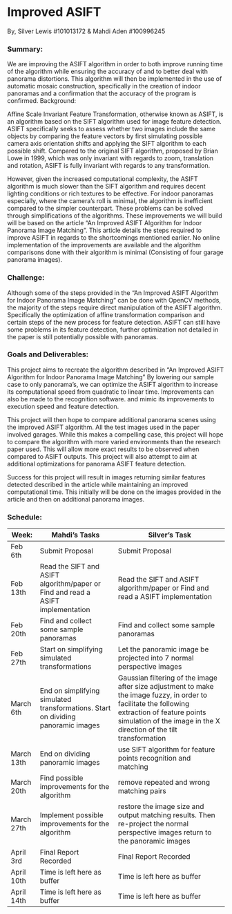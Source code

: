 # Improved ASIFT
By, Silver Lewis #101013172 & Mahdi Aden #100996245

### Summary: 

We are improving the ASIFT algorithm in order to both improve running time of the algorithm while ensuring the accuracy of and to better deal with panorama distortions. This algorithm will then be implemented in the use of automatic mosaic construction, specifically in the creation of indoor panoramas and a confirmation that the accuracy of the program is confirmed.
Background:

Affine Scale Invariant Feature Transformation, otherwise known as ASIFT, is an algorithm based on the SIFT algorithm used for image feature detection. ASIFT specifically seeks to assess whether two images include the same objects by comparing the feature vectors by first simulating possible camera axis orientation shifts and applying the SIFT algorithm to each possible shift. Compared to the original SIFT algorithm, proposed by Brian Lowe in 1999, which was only invariant with regards to zoom, translation and rotation, ASIFT is fully invariant with regards to any transformation.
  
However, given the increased computational complexity, the ASIFT algorithm is much slower than the SIFT algorithm and requires decent lighting conditions or rich textures to be effective. For indoor panoramas especially, where the camera’s roll is minimal, the algorithm is inefficient compared to the simpler counterpart. These problems can be solved through simplifications of the algorithms. These improvements we will build will be based on the article “An Improved ASIFT Algorithm for Indoor Panorama Image Matching”. This article details the steps required to improve ASIFT in regards to the shortcomings mentioned earlier.  No online implementation of the improvements are available and the algorithm comparisons done with their algorithm is minimal (Consisting of four garage panorama images).


### Challenge:

Although some of the steps provided in the “An Improved ASIFT Algorithm for Indoor Panorama Image Matching” can be done with OpenCV methods, the majority of the steps require direct manipulation of the ASIFT algorithm. Specifically the optimization of affine transformation comparison and certain steps of the new process for feature detection. ASIFT can still have some problems in its feature detection, further optimization not detailed in the paper is still potentially possible with panoramas. 

### Goals and Deliverables:

This project aims to recreate the algorithm described in “An Improved ASIFT Algorithm for Indoor Panorama Image Matching” By lowering our sample case to only panorama’s, we can optimize the ASIFT algorithm to increase its computational speed from quadratic to linear time. Improvements can also be made to the recognition software. and mimic its improvements to execution speed and feature detection.  

This project will then hope to compare  additional panorama scenes using the improved ASIFT algorithm. All the test images used in the paper involved garages. While this makes a compelling case, this project will hope to compare the algorithm with more varied environments than the research paper used. This will allow more exact results to be observed when compared to ASIFT outputs. This project will also attempt to aim at additional optimizations for panorama ASIFT feature detection. 

Success for this project will result in images returning similar features detected described in the article while maintaining an improved computational time. This initially will be done on the images provided in the article and then on additional panorama images.



### Schedule:

| Week: | Mahdi’s Tasks  | Silver’s Task  |
|---|---|---|
| Feb 6th  | Submit Proposal  | Submit Proposal  | 
| Feb 13th  | Read the SIFT and ASIFT algorithm/paper or  Find and read a  ASIFT implementation  | Read the SIFT and ASIFT algorithm/paper or Find and read a  ASIFT implementation  | 
| Feb 20th  | Find and collect some sample panoramas  | Find and collect some sample panoramas  | 
|  Feb 27th | Start on simplifying simulated transformations  | Let the panoramic image be projected into 7 normal perspective images | 
|  March 6th | End on simplifying simulated transformations. Start on dividing panoramic images | Gaussian filtering of the image after size adjustment to make the image fuzzy, in order to facilitate the following extraction of feature points simulation of the image in the X direction of the tilt transformation | 
|  March 13th | End on dividing panoramic images  | use SIFT algorithm for feature points recognition and matching   | 
|  March 20th | Find possible improvements for the algorithm | remove repeated and wrong matching pairs | 
|  March 27th | Implement possible improvements for the algorithm  | restore the image size and output matching results. Then re-project the normal perspective images return to the panoramic images | 
|  April 3rd | Final Report Recorded | Final Report Recorded | 
|  April 10th | Time is left here as buffer | Time is left here as buffer | 
|  April 14th | Time is left here as buffer | Time is left here as buffer | 
